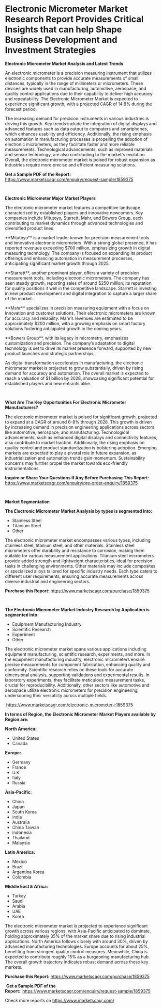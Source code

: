 <p><h1>Electronic Micrometer Market Research Report Provides Critical Insights that can help Shape Business Development and Investment Strategies</h1></p><p><strong>Electronic Micrometer Market Analysis and Latest Trends</strong></p>
<p><p>An electronic micrometer is a precision measuring instrument that utilizes electronic components to provide accurate measurements of small distances, typically in the range of millimeters or micrometers. These devices are widely used in manufacturing, automotive, aerospace, and quality control applications due to their capability to deliver high accuracy and repeatability. The Electronic Micrometer Market is expected to experience significant growth, with a projected CAGR of 14.8% during the forecast period. </p><p>The increasing demand for precision instruments in various industries is driving this growth. Key trends include the integration of digital displays and advanced features such as data output to computers and smartphones, which enhances usability and efficiency. Additionally, the rising emphasis on automation in manufacturing processes is propelling the adoption of electronic micrometers, as they facilitate faster and more reliable measurements. Technological advancements, such as improved materials and sensor technology, are also contributing to the market's evolution. Overall, the electronic micrometer market is poised for robust expansion as industries require more precise and efficient measuring solutions.</p></p>
<p><strong>Get a Sample PDF of the Report:&nbsp;</strong> <a href="https://www.marketscagr.com/enquiry/request-sample/1859375?utm_campaign=3271&utm_medium=2&utm_source=Github&utm_content=ia&utm_term=08042025&utm_id=electronic-micrometer">https://www.marketscagr.com/enquiry/request-sample/1859375</a></p>
<p>&nbsp;</p>
<p><strong>Electronic Micrometer Major Market Players</strong></p>
<p><p>The electronic micrometer market features a competitive landscape characterized by established players and innovative newcomers. Key companies include Mitutoyo, Starrett, Mahr, and Bowers Group, each contributing to market dynamics through advanced technologies and diversified product lines.</p><p>**Mitutoyo** is a market leader known for precision measurement tools and innovative electronic micrometers. With a strong global presence, it has reported revenues exceeding $700 million, emphasizing growth in digital measuring technology. The company is focused on expanding its product offerings and enhancing automation in measurement processes, anticipating significant market growth through 2025.</p><p>**Starrett**, another prominent player, offers a variety of precision measurement tools, including electronic micrometers. The company has seen steady growth, reporting sales of around $250 million; its reputation for quality positions it well in the competitive landscape. Starrett is investing in new product development and digital integration to capture a larger share of the market.</p><p>**Mahr** specializes in precision measuring equipment with a focus on innovation and customer solutions. Their electronic micrometers are known for accuracy and reliability. Mahr’s revenues are estimated to be approximately $200 million, with a growing emphasis on smart factory solutions fostering anticipated growth in the coming years.</p><p>**Bowers Group**, with its legacy in micrometry, emphasizes customization and precision. The company’s adaptation to digital technology is set to drive its market presence forward, supported by new product launches and strategic partnerships.</p><p>As digital transformation accelerates in manufacturing, the electronic micrometer market is projected to grow substantially, driven by rising demand for accuracy and automation. The overall market is expected to reach a valuation of $1 billion by 2028, showcasing significant potential for established players and new entrants alike.</p></p>
<p>&nbsp;</p>
<p><strong>What Are The Key Opportunities For Electronic Micrometer Manufacturers?</strong></p>
<p><p>The electronic micrometer market is poised for significant growth, projected to expand at a CAGR of around 6-8% through 2028. This growth is driven by increasing demand in precision engineering applications across sectors like automotive, aerospace, and manufacturing. Technological advancements, such as enhanced digital displays and connectivity features, also contribute to market traction. Additionally, the rising emphasis on quality control and product standardization is bolstering adoption. Emerging markets are expected to play a pivotal role in future expansion, as industrialization and automation trends gain momentum. Sustainability concerns may further propel the market towards eco-friendly instrumentations.</p></p>
<p><strong>Inquire or Share Your Questions If Any Before Purchasing This Report:</strong> <a href="https://www.marketscagr.com/enquiry/pre-order-enquiry/1859375?utm_campaign=3271&utm_medium=2&utm_source=Github&utm_content=ia&utm_term=08042025&utm_id=electronic-micrometer">https://www.marketscagr.com/enquiry/pre-order-enquiry/1859375</a></p>
<p>&nbsp;</p>
<p><strong>Market Segmentation</strong></p>
<p><strong>The Electronic Micrometer Market Analysis by types is segmented into:</strong></p>
<p><ul><li>Stainless Steel</li><li>Titanium Steel</li><li>Other</li></ul></p>
<p><p>The electronic micrometer market encompasses various types, including stainless steel, titanium steel, and other materials. Stainless steel micrometers offer durability and resistance to corrosion, making them suitable for various measurement applications. Titanium steel micrometers provide added strength and lightweight characteristics, ideal for precision tasks in challenging environments. Other materials may include composites or specialized alloys tailored for specific industry needs. Each type caters to different user requirements, ensuring accurate measurements across diverse industrial and engineering sectors.</p></p>
<p><strong>Purchase this Report:&nbsp;</strong><a href="https://www.marketscagr.com/purchase/1859375?utm_campaign=3271&utm_medium=2&utm_source=Github&utm_content=ia&utm_term=08042025&utm_id=electronic-micrometer">https://www.marketscagr.com/purchase/1859375</a></p>
<p>&nbsp;</p>
<p><strong>The Electronic Micrometer Market Industry Research by Application is segmented into:</strong></p>
<p><ul><li>Equipment Manufacturing Industry</li><li>Scientific Research</li><li>Experiment</li><li>Other</li></ul></p>
<p><p>The electronic micrometer market spans various applications including equipment manufacturing, scientific research, experiments, and more. In the equipment manufacturing industry, electronic micrometers ensure precise measurements for component fabrication, enhancing quality and conformity. Scientific research relies on these tools for accurate dimensional analysis, supporting validations and experimental results. In laboratory experiments, they facilitate meticulous measurement tasks, crucial for reproducibility. Additionally, other sectors like automotive and aerospace utilize electronic micrometers for precision engineering, underscoring their versatility across multiple fields.</p></p>
<p><a href="https://www.marketscagr.com/electronic-micrometer-r1859375?utm_campaign=3271&utm_medium=2&utm_source=Github&utm_content=ia&utm_term=08042025&utm_id=electronic-micrometer">&nbsp;https://www.marketscagr.com/electronic-micrometer-r1859375</a></p>
<p><strong>In terms of Region, the Electronic Micrometer Market Players available by Region are:</strong></p>
<p>
    <p> <strong> North America: </strong>
        <ul>
            <li>United States</li>
            <li>Canada</li>
        </ul>
        </p> 
    <p> <strong> Europe: </strong>
        <ul>
            <li>Germany</li>
            <li>France</li>
            <li>U.K.</li>
            <li>Italy</li>
            <li>Russia</li>
        </ul>
        </p> 
    <p> <strong> Asia-Pacific: </strong>
        <ul>
            <li>China</li>
            <li>Japan</li>
            <li>South Korea</li>
            <li>India</li>
            <li>Australia</li>
            <li>China Taiwan</li>
            <li>Indonesia</li>
            <li>Thailand</li>
            <li>Malaysia</li>
        </ul>
        </p> 
    <p> <strong> Latin America: </strong>
        <ul>
            <li>Mexico</li>
            <li>Brazil</li>
            <li>Argentina Korea</li>
            <li>Colombia</li>
        </ul>
        </p> 
    <p> <strong> Middle East & Africa: </strong>
        <ul>
            <li>Turkey</li>
            <li>Saudi</li>
            <li>Arabia</li>
            <li>UAE</li>
            <li>Korea</li>
        </ul>
    </p>
    </p>
<p><p>The electronic micrometer market is projected to experience significant growth across various regions, with Asia-Pacific anticipated to dominate, holding approximately 35% of the market share due to rising industrial applications. North America follows closely with around 30%, driven by advanced manufacturing technologies. Europe accounts for about 25%, benefiting from stringent quality control measures. Meanwhile, China is expected to contribute roughly 15% as a burgeoning manufacturing hub. The overall growth trajectory indicates robust demand across these key markets.</p></p>
<p><strong>Purchase this Report: </strong><a href="https://www.marketscagr.com/purchase/1859375?utm_campaign=3271&utm_medium=2&utm_source=Github&utm_content=ia&utm_term=08042025&utm_id=electronic-micrometer">https://www.marketscagr.com/purchase/1859375</a></p>
<p>&nbsp;<strong>Get a Sample PDF of the Report:&nbsp;&nbsp;</strong><a href="https://www.marketscagr.com/enquiry/request-sample/1859375?utm_campaign=3271&utm_medium=2&utm_source=Github&utm_content=ia&utm_term=08042025&utm_id=electronic-micrometer">https://www.marketscagr.com/enquiry/request-sample/1859375</a></p>
<p><strong></strong></p>
<p>Check more reports on <a href="https://www.marketscagr.com/?utm_campaign=3271&utm_medium=2&utm_source=Github&utm_content=ia&utm_term=08042025&utm_id=electronic-micrometer">https://www.marketscagr.com/</a></p>